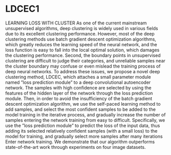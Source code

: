 # LDCEC1
LEARNING LOSS WITH CLUSTER
As one of the current mainstream unsupervised
algorithms, deep clustering is widely used in various fields due
to its excellent clustering performance. However, most of the
deep clustering methods use batch gradient descent optimization
algorithms, which greatly reduces the learning speed of the neural
network, and the loss function is easy to fall into the local
optimal solution, which damages the clustering performance.
Second, the boundary points in unsupervised clustering are
difficult to judge their categories, and unreliable samples near
the cluster boundary may confuse or even mislead the training
process of deep neural networks. To address these issues, we
propose a novel deep clustering method, LDCEC, which attaches
a small parameter module named ”loss prediction module” to a
deep convolutional autoencoder network. The samples with high
confidence are selected by using the features of the hidden layer
of the network through the loss prediction module. Then, in
order to avoid the insufficiency of the batch gradient descent
optimization algorithm, we use the self-paced learning method
to add samples, and select the most confident samples to be
added to the model training in the iterative process, and gradually
increase the number of samples entering the network training
from easy to difficult. Specifically, we use the ”loss prediction
module” to predict the loss of the input data, thus adding its
selected relatively confident samples (with a small loss) to the
model for training, and gradually select more samples after
many iterations Enter network training. We demonstrate that our
algorithm outperforms state-of-the-art work through experiments
on four image datasets.
